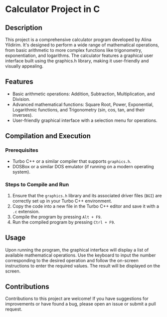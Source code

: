 # Calculator Project in C

## Description

This project is a comprehensive calculator program developed by Alina Yildirim. It's designed to perform a wide range of mathematical operations, from basic arithmetic to more complex functions like trigonometry, exponentiation, and logarithms. The calculator features a graphical user interface built using the graphics.h library, making it user-friendly and visually appealing.

## Features

- Basic arithmetic operations: Addition, Subtraction, Multiplication, and Division.
- Advanced mathematical functions: Square Root, Power, Exponential, Logarithmic functions, and Trigonometry (sin, cos, tan, and their inverses).
- User-friendly graphical interface with a selection menu for operations.

## Compilation and Execution

### Prerequisites

- Turbo C++ or a similar compiler that supports `graphics.h`.
- DOSBox or a similar DOS emulator (if running on a modern operating system).

### Steps to Compile and Run

1. Ensure that the `graphics.h` library and its associated driver files (`BGI`) are correctly set up in your Turbo C++ environment.
2. Copy the code into a new file in the Turbo C++ editor and save it with a `.c` extension.
3. Compile the program by pressing `Alt + F9`.
4. Run the compiled program by pressing `Ctrl + F9`.

## Usage

Upon running the program, the graphical interface will display a list of available mathematical operations. Use the keyboard to input the number corresponding to the desired operation and follow the on-screen instructions to enter the required values. The result will be displayed on the screen.

## Contributions

Contributions to this project are welcome! If you have suggestions for improvements or have found a bug, please open an issue or submit a pull request.
